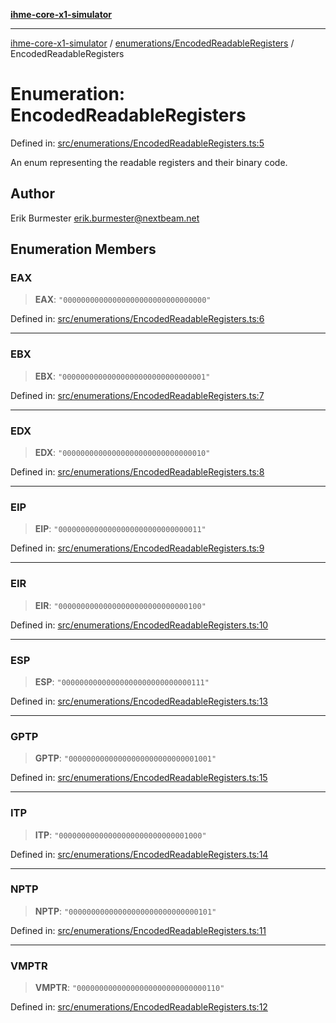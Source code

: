 [**ihme-core-x1-simulator**](../../../README.md)

***

[ihme-core-x1-simulator](../../../modules.md) / [enumerations/EncodedReadableRegisters](../README.md) / EncodedReadableRegisters

# Enumeration: EncodedReadableRegisters

Defined in: [src/enumerations/EncodedReadableRegisters.ts:5](https://github.com/ProgrammIt/CPU-Simulator/blob/1018f35141b4ad3f48781b12aa9e5f0ba9cc7301/src/enumerations/EncodedReadableRegisters.ts#L5)

An enum representing the readable registers and their binary code.

## Author

Erik Burmester <erik.burmester@nextbeam.net>

## Enumeration Members

### EAX

> **EAX**: `"00000000000000000000000000000000"`

Defined in: [src/enumerations/EncodedReadableRegisters.ts:6](https://github.com/ProgrammIt/CPU-Simulator/blob/1018f35141b4ad3f48781b12aa9e5f0ba9cc7301/src/enumerations/EncodedReadableRegisters.ts#L6)

***

### EBX

> **EBX**: `"00000000000000000000000000000001"`

Defined in: [src/enumerations/EncodedReadableRegisters.ts:7](https://github.com/ProgrammIt/CPU-Simulator/blob/1018f35141b4ad3f48781b12aa9e5f0ba9cc7301/src/enumerations/EncodedReadableRegisters.ts#L7)

***

### EDX

> **EDX**: `"00000000000000000000000000000010"`

Defined in: [src/enumerations/EncodedReadableRegisters.ts:8](https://github.com/ProgrammIt/CPU-Simulator/blob/1018f35141b4ad3f48781b12aa9e5f0ba9cc7301/src/enumerations/EncodedReadableRegisters.ts#L8)

***

### EIP

> **EIP**: `"00000000000000000000000000000011"`

Defined in: [src/enumerations/EncodedReadableRegisters.ts:9](https://github.com/ProgrammIt/CPU-Simulator/blob/1018f35141b4ad3f48781b12aa9e5f0ba9cc7301/src/enumerations/EncodedReadableRegisters.ts#L9)

***

### EIR

> **EIR**: `"00000000000000000000000000000100"`

Defined in: [src/enumerations/EncodedReadableRegisters.ts:10](https://github.com/ProgrammIt/CPU-Simulator/blob/1018f35141b4ad3f48781b12aa9e5f0ba9cc7301/src/enumerations/EncodedReadableRegisters.ts#L10)

***

### ESP

> **ESP**: `"00000000000000000000000000000111"`

Defined in: [src/enumerations/EncodedReadableRegisters.ts:13](https://github.com/ProgrammIt/CPU-Simulator/blob/1018f35141b4ad3f48781b12aa9e5f0ba9cc7301/src/enumerations/EncodedReadableRegisters.ts#L13)

***

### GPTP

> **GPTP**: `"00000000000000000000000000001001"`

Defined in: [src/enumerations/EncodedReadableRegisters.ts:15](https://github.com/ProgrammIt/CPU-Simulator/blob/1018f35141b4ad3f48781b12aa9e5f0ba9cc7301/src/enumerations/EncodedReadableRegisters.ts#L15)

***

### ITP

> **ITP**: `"00000000000000000000000000001000"`

Defined in: [src/enumerations/EncodedReadableRegisters.ts:14](https://github.com/ProgrammIt/CPU-Simulator/blob/1018f35141b4ad3f48781b12aa9e5f0ba9cc7301/src/enumerations/EncodedReadableRegisters.ts#L14)

***

### NPTP

> **NPTP**: `"00000000000000000000000000000101"`

Defined in: [src/enumerations/EncodedReadableRegisters.ts:11](https://github.com/ProgrammIt/CPU-Simulator/blob/1018f35141b4ad3f48781b12aa9e5f0ba9cc7301/src/enumerations/EncodedReadableRegisters.ts#L11)

***

### VMPTR

> **VMPTR**: `"00000000000000000000000000000110"`

Defined in: [src/enumerations/EncodedReadableRegisters.ts:12](https://github.com/ProgrammIt/CPU-Simulator/blob/1018f35141b4ad3f48781b12aa9e5f0ba9cc7301/src/enumerations/EncodedReadableRegisters.ts#L12)
